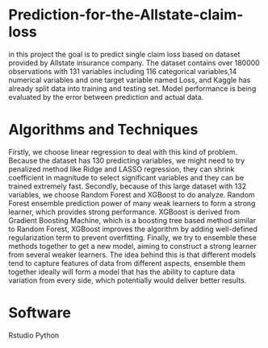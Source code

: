 # Prediction-for-the-Allstate-claim-loss
in this project the goal is to predict single claim loss based on dataset provided by Allstate insurance company. The dataset contains over 180000 observations with 131 variables including 116 categorical variables,14 numerical variables and one target variable named Loss, and Kaggle has already split data into training and testing set. Model performance is being evaluated by the error between prediction and actual data. 
# Algorithms and Techniques
Firstly, we choose linear regression to deal with this kind of problem. Because the dataset has 130 predicting variables, we might need to try penalized method like Ridge and LASSO regression, they can shrink coefficient in magnitude to select significant variables and they can be trained extremely fast.
Secondly, because of this large dataset with 132 variables, we choose Random Forest and XGBoost to do analyze. Random Forest ensemble prediction power of many weak learners to form a strong learner, which provides strong performance. XGBoost is derived from Gradient Boosting Machine, which is a boosting tree based method similar to Random Forest, XGBoost improves the algorithm by adding well-defined regularization term to prevent overfitting.
Finally, we try to ensemble these methods together to get a new model, aiming to construct a strong learner from several weaker learners. The idea behind this is that different models tend to capture features of data from different aspects, ensemble them together ideally will form a model that has the ability to capture data variation from every side, which potentially would deliver better results.
# Software
Rstudio Python
